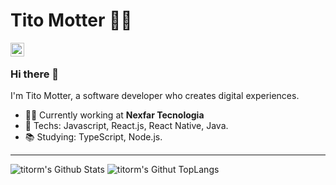 # Tito Motter :man_technologist:

[<img align="left" alt="titorm | LinkedIn" width="22px" src="https://cdn.jsdelivr.net/npm/simple-icons@v3/icons/linkedin.svg" />][linkedin]

<br>

### Hi there 👋

I'm Tito Motter, a software developer who creates digital experiences.

- :man_technologist: Currently working at **Nexfar Tecnologia**
- :rocket: Techs: Javascript, React.js, React Native, Java.
- :books: Studying: TypeScript, Node.js.

---

<img alt="titorm's Github Stats" src="https://github-readme-stats.vercel.app/api?username=titorm&show_icons=true&hide_border=true&count_private=true&include_all_commits=true" />

<img alt="titorm's Githut TopLangs" src="https://github-readme-stats.vercel.app/api/top-langs/?username=titorm&layout=compact" />

<br>

[linkedin]: https://www.linkedin.com/in/titomotter/
